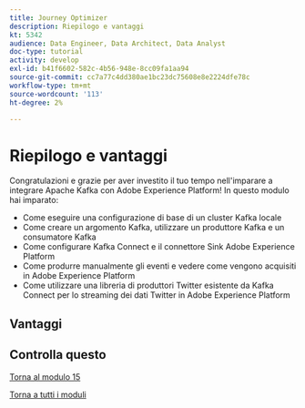 ```yaml
---
title: Journey Optimizer
description: Riepilogo e vantaggi
kt: 5342
audience: Data Engineer, Data Architect, Data Analyst
doc-type: tutorial
activity: develop
exl-id: b41f6602-582c-4b56-948e-8cc09fa1aa94
source-git-commit: cc7a77c4dd380ae1bc23dc75608e8e2224dfe78c
workflow-type: tm+mt
source-wordcount: '113'
ht-degree: 2%

---
```


# Riepilogo e vantaggi

Congratulazioni e grazie per aver investito il tuo tempo nell&#39;imparare a integrare Apache Kafka con Adobe Experience Platform!
In questo modulo hai imparato:

- Come eseguire una configurazione di base di un cluster Kafka locale
- Come creare un argomento Kafka, utilizzare un produttore Kafka e un consumatore Kafka
- Come configurare Kafka Connect e il connettore Sink Adobe Experience Platform
- Come produrre manualmente gli eventi e vedere come vengono acquisiti in Adobe Experience Platform
- Come utilizzare una libreria di produttori Twitter esistente da Kafka Connect per lo streaming dei dati Twitter in Adobe Experience Platform

## Vantaggi

## Controlla questo

[Torna al modulo 15](./aep-apache-kafka.md)

[Torna a tutti i moduli](../../overview.md)
